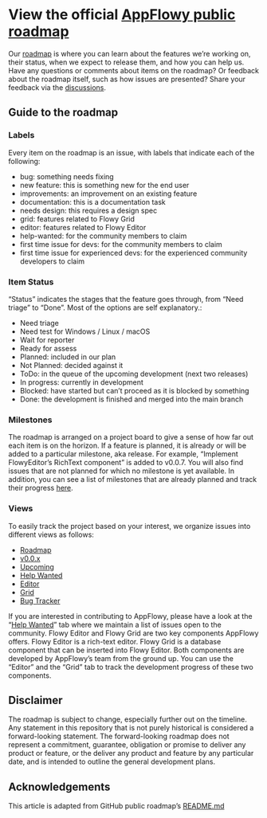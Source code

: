 # View the official [AppFlowy public roadmap](https://github.com/orgs/AppFlowy-IO/projects/5/views/12)
Our [roadmap](https://github.com/orgs/AppFlowy-IO/projects/5/views/12) is where you can learn about the features we’re working on, their status, when we expect to release them, and how you can help us. Have any questions or comments about items on the roadmap? Or feedback about the roadmap itself, such as how issues are presented? Share your feedback via the [discussions](https://github.com/AppFlowy-IO/AppFlowy/discussions).


## Guide to the roadmap

### Labels
Every item on the roadmap is an issue, with labels that indicate each of the following:
- bug: something needs fixing
- new feature: this is something new for the end user
- improvements: an improvement on an existing feature
- documentation: this is a documentation task
- needs design: this requires a design spec
- grid: features related to Flowy Grid
- editor: features related to Flowy Editor
- help-wanted: for the community members to claim
- first time issue for devs: for the community members to claim
- first time issue for experienced devs: for the experienced community developers to claim

### Item Status
“Status” indicates the stages that the feature goes through, from “Need triage” to “Done”. Most of the options are self explanatory.:
- Need triage
- Need test for Windows / Linux / macOS
- Wait for reporter
- Ready for assess
- Planned: included in our plan
- Not Planned: decided against it
- ToDo: in the queue of the upcoming development (next two releases)
- In progress: currently in development
- Blocked: have started but can’t proceed as it is blocked by something
- Done: the development is finished and merged into the main branch


### Milestones
The roadmap is arranged on a project board to give a sense of how far out each item is on the horizon. If a feature is planned, it is already or will be added to a particular milestone, aka release. For example, “Implement FlowyEditor’s RichText component” is added to v0.0.7. You will also find issues that are not planned for which no milestone is yet available. In addition, you can see a list of milestones that are already planned and track their progress [here](https://github.com/AppFlowy-IO/AppFlowy/milestones).

### Views
To easily track the project based on your interest, we organize issues into different views as follows:
- [Roadmap](https://github.com/orgs/AppFlowy-IO/projects/5/views/12)
- [v0.0.x](https://github.com/orgs/AppFlowy-IO/projects/5/views/1)
- [Upcoming](https://github.com/orgs/AppFlowy-IO/projects/5/views/3)
- [Help Wanted](https://github.com/orgs/AppFlowy-IO/projects/5/views/4)
- [Editor](https://github.com/orgs/AppFlowy-IO/projects/5/views/5)
- [Grid](https://github.com/orgs/AppFlowy-IO/projects/5/views/6)
- [Bug Tracker](https://github.com/orgs/AppFlowy-IO/projects/5/views/9)

If you are interested in contributing to AppFlowy, please have a look at the “[Help Wanted](https://github.com/orgs/AppFlowy-IO/projects/5/views/4)” tab where we maintain a list of issues open to the community.
Flowy Editor and Flowy Grid are two key components AppFlowy offers. Flowy Editor is a rich-text editor. Flowy Grid is a database component that can be inserted into Flowy Editor. Both components are developed by AppFlowy’s team from the ground up. You can use the “Editor” and the “Grid” tab to track the development progress of these two components.

## Disclaimer
The roadmap is subject to change, especially further out on the timeline. Any statement in this repository that is not purely historical is considered a forward-looking statement. The forward-looking roadmap does not represent a commitment, guarantee, obligation or promise to deliver any product or feature, or the deliver any product and feature by any particular date, and is intended to outline the general development plans.


## Acknowledgements
This article is adapted from GitHub public roadmap’s [README.md](https://github.com/github/roadmap)

